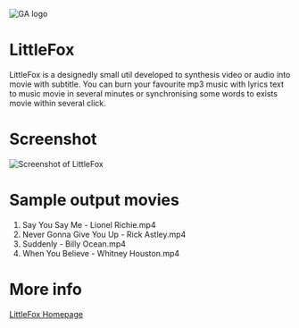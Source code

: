 ![GA logo](http://sevenuc.com/images/littlefox/logo.png) <br />

# LittleFox 

LittleFox is a designedly small util developed to synthesis video or audio into movie with subtitle. You can burn your favourite mp3 music with lyrics text to music movie in several minutes or synchronising some words to exists movie within several click. <br />


Screenshot
========
![Screenshot of LittleFox](http://sevenuc.com/images/littlefox/1.png) <br />


Sample output movies
========
1. Say You Say Me - Lionel Richie.mp4 <br />
2. Never Gonna Give You Up - Rick Astley.mp4 <br />
3. Suddenly - Billy Ocean.mp4 <br />
4. When You Believe - Whitney Houston.mp4 <br />

More info
========
[LittleFox Homepage](http://sevenuc.com/en/littlefox.html) <br />


